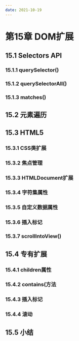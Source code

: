 ```yaml
---
date: 2021-10-19
---
```


# 第15章 DOM扩展

## 15.1 Selectors API

### 15.1.1 querySelector()

### 15.1.2 querySelectorAll()

### 15.1.3 matches()

## 15.2 元素遍历

## 15.3 HTML5

### 15.3.1 CSS类扩展

### 15.3.2 焦点管理

### 15.3.3 HTMLDocument扩展

### 15.3.4 字符集属性

### 15.3.5 自定义数据属性

### 15.3.6 插入标记

### 15.3.7 scrollIntoView()

## 15.4 专有扩展

### 15.4.1 children属性

### 15.4.2 contains(方法

### 15.4.3 插入标记

### 15.4.4 滚动

## 15.5 小结
